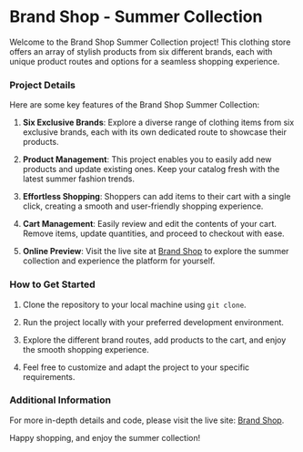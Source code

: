 # Brand Shop - Summer Collection

Welcome to the Brand Shop Summer Collection project! This clothing store offers an array of stylish products from six different brands, each with unique product routes and options for a seamless shopping experience.

### Project Details

Here are some key features of the Brand Shop Summer Collection:

1. **Six Exclusive Brands**: Explore a diverse range of clothing items from six exclusive brands, each with its own dedicated route to showcase their products.

2. **Product Management**: This project enables you to easily add new products and update existing ones. Keep your catalog fresh with the latest summer fashion trends.

3. **Effortless Shopping**: Shoppers can add items to their cart with a single click, creating a smooth and user-friendly shopping experience.

4. **Cart Management**: Easily review and edit the contents of your cart. Remove items, update quantities, and proceed to checkout with ease.

5. **Online Preview**: Visit the live site at [Brand Shop](https://brand-shop-2e5ae.web.app/) to explore the summer collection and experience the platform for yourself.

### How to Get Started

1. Clone the repository to your local machine using `git clone`.

2. Run the project locally with your preferred development environment.

3. Explore the different brand routes, add products to the cart, and enjoy the smooth shopping experience.

4. Feel free to customize and adapt the project to your specific requirements.

### Additional Information

For more in-depth details and code, please visit the live site: [Brand Shop](https://brand-shop-2e5ae.web.app/).

Happy shopping, and enjoy the summer collection!


